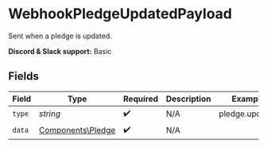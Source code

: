 # WebhookPledgeUpdatedPayload

Sent when a pledge is updated.

**Discord & Slack support:** Basic


## Fields

| Field                                                  | Type                                                   | Required                                               | Description                                            | Example                                                |
| ------------------------------------------------------ | ------------------------------------------------------ | ------------------------------------------------------ | ------------------------------------------------------ | ------------------------------------------------------ |
| `type`                                                 | *string*                                               | :heavy_check_mark:                                     | N/A                                                    | pledge.updated                                         |
| `data`                                                 | [Components\Pledge](../../Models/Components/Pledge.md) | :heavy_check_mark:                                     | N/A                                                    |                                                        |